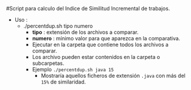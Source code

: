 #Script para calculo del Indice de Similitud Incremental de trabajos.

- Uso :
	- ./percentdup.sh tipo numero
		- **tipo** : extensión de los archivos a comparar.
		- **numero** : mínimo valor para que aparezca en la comparativa.
		- Ejecutar en la carpeta que contiene todos los archivos a comparar.
		- Los archivo pueden estar contenidos en la carpeta o subcarpetas.
		- Ejemplo `./percentdup.sh java 15`
			- Mostraría aquellos ficheros de extensión `.java` con más  del `15%` de similaridad.
